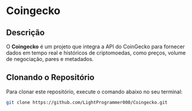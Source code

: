 # Coingecko

## Descrição

O **Coingecko** é um projeto que integra a API do CoinGecko para fornecer dados em tempo real e históricos de criptomoedas, como preços, volume de negociação, pares e metadados.

## Clonando o Repositório

Para clonar este repositório, execute o comando abaixo no seu terminal:

```bash
git clone https://github.com/LightProgrammer000/Coingecko.git
